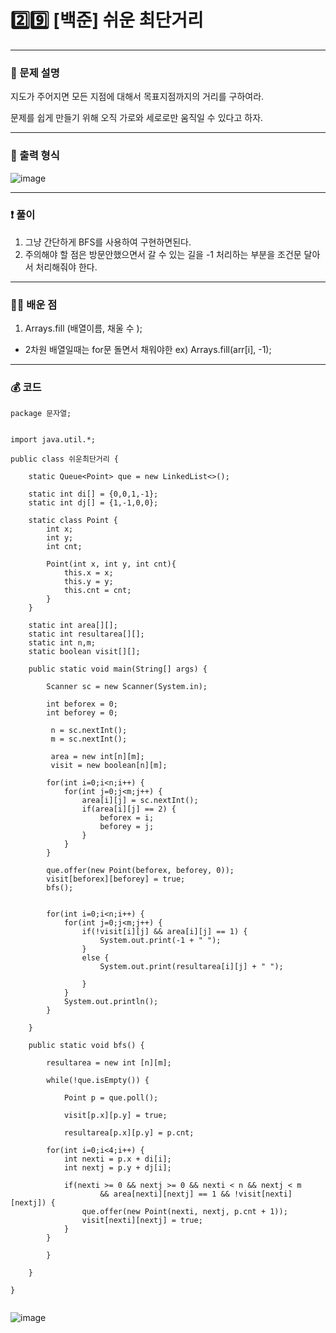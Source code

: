 # 2️⃣9️⃣ [백준] 쉬운 최단거리 </span> 

---
### 📃 문제 설명

지도가 주어지면 모든 지점에 대해서 목표지점까지의 거리를 구하여라.

문제를 쉽게 만들기 위해 오직 가로와 세로로만 움직일 수 있다고 하자.

---
### 🔑 출력 형식

![image](https://github.com/handaldog/DailyAlgo/assets/96431408/c979f30d-dddc-4a11-be77-4f8ab6d4ba6d)

---
### ❗️ 풀이 
1. 그냥 간단하게 BFS를 사용하여 구현하면된다.
2. 주의해야 할 점은 방문안했으면서 갈 수 있는 길을 -1 처리하는 부분을 조건문 달아서 처리해줘야 한다.


--- 
### 👨‍💻 배운 점
1. Arrays.fill (배열이름, 채울 수 );
- 2차원 배열일때는 for문 돌면서 채워야한 ex) Arrays.fill(arr[i], -1);

---
### 💰 코드
```
package 문자열;


import java.util.*;

public class 쉬운최단거리 {
	
	static Queue<Point> que = new LinkedList<>();
	
	static int di[] = {0,0,1,-1};
	static int dj[] = {1,-1,0,0};
	
	static class Point {
		int x;
		int y;
		int cnt;
		
		Point(int x, int y, int cnt){
			this.x = x;
			this.y = y;
			this.cnt = cnt;
		}
	}

	static int area[][];
	static int resultarea[][];
	static int n,m;
	static boolean visit[][];
	
	public static void main(String[] args) {
		
		Scanner sc = new Scanner(System.in);
		
		int beforex = 0;
		int beforey = 0;
		
		 n = sc.nextInt();
		 m = sc.nextInt();

		 area = new int[n][m];
		 visit = new boolean[n][m];
		
		for(int i=0;i<n;i++) {
			for(int j=0;j<m;j++) {
				area[i][j] = sc.nextInt();
				if(area[i][j] == 2) {
					beforex = i;
					beforey = j;
				}
			}
		}
		
		que.offer(new Point(beforex, beforey, 0));
		visit[beforex][beforey] = true;
		bfs();
		
				
		for(int i=0;i<n;i++) {
			for(int j=0;j<m;j++) {
				if(!visit[i][j] && area[i][j] == 1) {
					System.out.print(-1 + " ");
				}
				else {
					System.out.print(resultarea[i][j] + " ");
					
				}
			}
			System.out.println();
		}
		
	}
	
	public static void bfs() {
		
		resultarea = new int [n][m];
		
		while(!que.isEmpty()) {
			
			Point p = que.poll();
			
			visit[p.x][p.y] = true;
			
			resultarea[p.x][p.y] = p.cnt;
		
		for(int i=0;i<4;i++) {
			int nexti = p.x + di[i];
			int nextj = p.y + dj[i];
			
			if(nexti >= 0 && nextj >= 0 && nexti < n && nextj < m 
					&& area[nexti][nextj] == 1 && !visit[nexti][nextj]) {
				que.offer(new Point(nexti, nextj, p.cnt + 1));
				visit[nexti][nextj] = true;
			}
		}
		
		}
	
	}

}


```

![image](https://github.com/handaldog/DailyAlgo/assets/96431408/a5216905-1d38-4576-913c-0d9ccad3a4d8)


